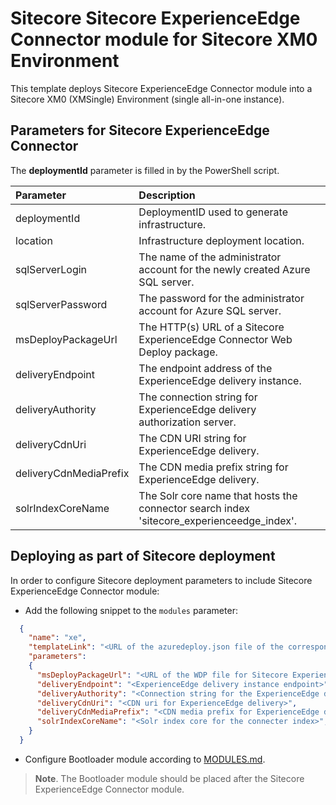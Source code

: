 # Sitecore Sitecore ExperienceEdge Connector module for Sitecore XM0 Environment

This template deploys Sitecore ExperienceEdge Connector module into a Sitecore XM0 (XMSingle) Environment (single all-in-one instance).

## Parameters for Sitecore ExperienceEdge Connector

The **deploymentId**  parameter is filled in by the PowerShell script.

| Parameter                     | Description                                                                                                                                 |
| :---------------------------- | :-------------------------------------------------------------------------------------------- |
| deploymentId                  | DeploymentID used to generate infrastructure.                                                 |
| location                      | Infrastructure deployment location.                                                           |
| sqlServerLogin                | The name of the administrator account for the newly created Azure SQL server.                 |
| sqlServerPassword             | The password for the administrator account for Azure SQL server.                              |
| msDeployPackageUrl            | The HTTP(s) URL of a Sitecore ExperienceEdge Connector Web Deploy package.                    |
| deliveryEndpoint              | The endpoint address of the ExperienceEdge delivery instance.                                 |
| deliveryAuthority             | The connection string for ExperienceEdge delivery authorization server.                       |
| deliveryCdnUri                | The CDN URI string for ExperienceEdge delivery.                                               |
| deliveryCdnMediaPrefix        | The CDN media prefix string for ExperienceEdge delivery.                                      |
| solrIndexCoreName             | The Solr core name that hosts the connector search index 'sitecore_experienceedge_index'.     |

## Deploying as part of Sitecore deployment

In order to configure Sitecore deployment parameters to include Sitecore ExperienceEdge Connector module:

- Add the following snippet to the `modules` parameter:

```JSON
  {
    "name": "xe",
    "templateLink": "<URL of the azuredeploy.json file of the corresponding topology *.azuredeploy.json>",
    "parameters":
    {
      "msDeployPackageUrl": "<URL of the WDP file for Sitecore ExperienceEdge Connector *.scwdp>",
      "deliveryEndpoint": "<ExperienceEdge delivery instance endpoint>",
      "deliveryAuthority": "<Connection string for the ExperienceEdge delivery authorization server>",
      "deliveryCdnUri": "<CDN uri for ExperienceEdge delivery>",
      "deliveryCdnMediaPrefix": "<CDN media prefix for ExperienceEdge delivery>",
      "solrIndexCoreName": "<Solr index core for the connecter index>",
    }
  }
```

- Configure Bootloader module according to [MODULES.md](../../MODULES.md).

> **Note**. The Bootloader module should be placed after the Sitecore ExperienceEdge Connector module.
